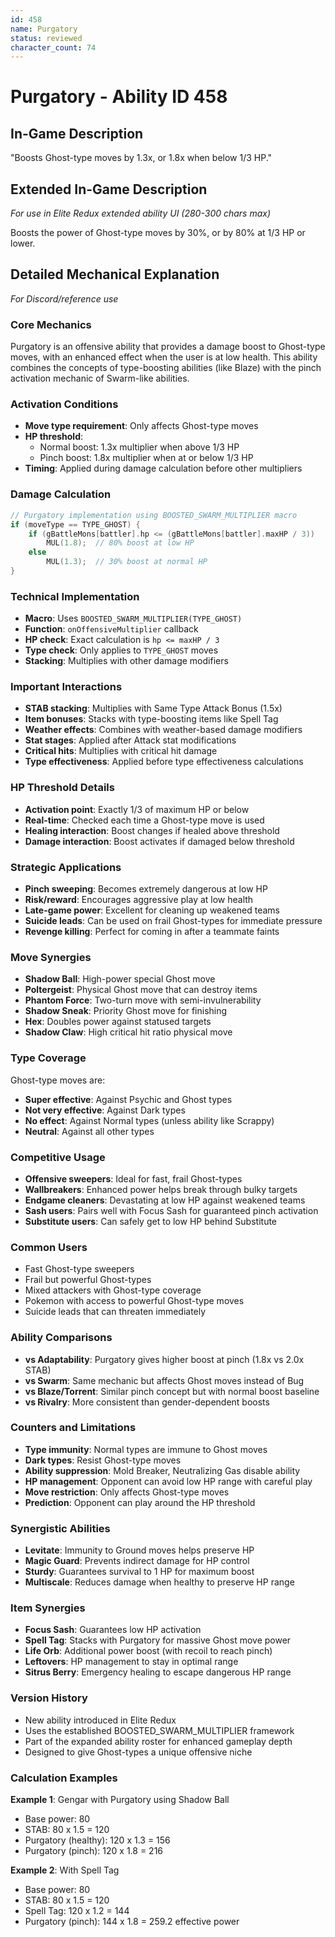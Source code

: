 ```yaml
---
id: 458
name: Purgatory
status: reviewed
character_count: 74
---
```


# Purgatory - Ability ID 458

## In-Game Description
"Boosts Ghost-type moves by 1.3x, or 1.8x when below 1/3 HP."

## Extended In-Game Description
*For use in Elite Redux extended ability UI (280-300 chars max)*

Boosts the power of Ghost-type moves by 30%, or by 80% at 1/3 HP or lower.

## Detailed Mechanical Explanation
*For Discord/reference use*

### Core Mechanics
Purgatory is an offensive ability that provides a damage boost to Ghost-type moves, with an enhanced effect when the user is at low health. This ability combines the concepts of type-boosting abilities (like Blaze) with the pinch activation mechanic of Swarm-like abilities.

### Activation Conditions
- **Move type requirement**: Only affects Ghost-type moves
- **HP threshold**: 
  - Normal boost: 1.3x multiplier when above 1/3 HP
  - Pinch boost: 1.8x multiplier when at or below 1/3 HP
- **Timing**: Applied during damage calculation before other multipliers

### Damage Calculation
```c
// Purgatory implementation using BOOSTED_SWARM_MULTIPLIER macro
if (moveType == TYPE_GHOST) {
    if (gBattleMons[battler].hp <= (gBattleMons[battler].maxHP / 3))
        MUL(1.8);  // 80% boost at low HP
    else
        MUL(1.3);  // 30% boost at normal HP
}
```

### Technical Implementation
- **Macro**: Uses `BOOSTED_SWARM_MULTIPLIER(TYPE_GHOST)`
- **Function**: `onOffensiveMultiplier` callback
- **HP check**: Exact calculation is `hp <= maxHP / 3`
- **Type check**: Only applies to `TYPE_GHOST` moves
- **Stacking**: Multiplies with other damage modifiers

### Important Interactions
- **STAB stacking**: Multiplies with Same Type Attack Bonus (1.5x)
- **Item bonuses**: Stacks with type-boosting items like Spell Tag
- **Weather effects**: Combines with weather-based damage modifiers
- **Stat stages**: Applied after Attack stat modifications
- **Critical hits**: Multiplies with critical hit damage
- **Type effectiveness**: Applied before type effectiveness calculations

### HP Threshold Details
- **Activation point**: Exactly 1/3 of maximum HP or below
- **Real-time**: Checked each time a Ghost-type move is used
- **Healing interaction**: Boost changes if healed above threshold
- **Damage interaction**: Boost activates if damaged below threshold

### Strategic Applications
- **Pinch sweeping**: Becomes extremely dangerous at low HP
- **Risk/reward**: Encourages aggressive play at low health
- **Late-game power**: Excellent for cleaning up weakened teams
- **Suicide leads**: Can be used on frail Ghost-types for immediate pressure
- **Revenge killing**: Perfect for coming in after a teammate faints

### Move Synergies
- **Shadow Ball**: High-power special Ghost move
- **Poltergeist**: Physical Ghost move that can destroy items
- **Phantom Force**: Two-turn move with semi-invulnerability
- **Shadow Sneak**: Priority Ghost move for finishing
- **Hex**: Doubles power against statused targets
- **Shadow Claw**: High critical hit ratio physical move

### Type Coverage
Ghost-type moves are:
- **Super effective**: Against Psychic and Ghost types
- **Not very effective**: Against Dark types
- **No effect**: Against Normal types (unless ability like Scrappy)
- **Neutral**: Against all other types

### Competitive Usage
- **Offensive sweepers**: Ideal for fast, frail Ghost-types
- **Wallbreakers**: Enhanced power helps break through bulky targets
- **Endgame cleaners**: Devastating at low HP against weakened teams
- **Sash users**: Pairs well with Focus Sash for guaranteed pinch activation
- **Substitute users**: Can safely get to low HP behind Substitute

### Common Users
- Fast Ghost-type sweepers
- Frail but powerful Ghost-types
- Mixed attackers with Ghost-type coverage
- Pokemon with access to powerful Ghost-type moves
- Suicide leads that can threaten immediately

### Ability Comparisons
- **vs Adaptability**: Purgatory gives higher boost at pinch (1.8x vs 2.0x STAB)
- **vs Swarm**: Same mechanic but affects Ghost moves instead of Bug
- **vs Blaze/Torrent**: Similar pinch concept but with normal boost baseline
- **vs Rivalry**: More consistent than gender-dependent boosts

### Counters and Limitations
- **Type immunity**: Normal types are immune to Ghost moves
- **Dark types**: Resist Ghost-type moves
- **Ability suppression**: Mold Breaker, Neutralizing Gas disable ability
- **HP management**: Opponent can avoid low HP range with careful play
- **Move restriction**: Only affects Ghost-type moves
- **Prediction**: Opponent can play around the HP threshold

### Synergistic Abilities
- **Levitate**: Immunity to Ground moves helps preserve HP
- **Magic Guard**: Prevents indirect damage for HP control
- **Sturdy**: Guarantees survival to 1 HP for maximum boost
- **Multiscale**: Reduces damage when healthy to preserve HP range

### Item Synergies
- **Focus Sash**: Guarantees low HP activation
- **Spell Tag**: Stacks with Purgatory for massive Ghost move power
- **Life Orb**: Additional power boost (with recoil to reach pinch)
- **Leftovers**: HP management to stay in optimal range
- **Sitrus Berry**: Emergency healing to escape dangerous HP range

### Version History
- New ability introduced in Elite Redux
- Uses the established BOOSTED_SWARM_MULTIPLIER framework
- Part of the expanded ability roster for enhanced gameplay depth
- Designed to give Ghost-types a unique offensive niche

### Calculation Examples
**Example 1**: Gengar with Purgatory using Shadow Ball
- Base power: 80
- STAB: 80 x 1.5 = 120
- Purgatory (healthy): 120 x 1.3 = 156
- Purgatory (pinch): 120 x 1.8 = 216

**Example 2**: With Spell Tag
- Base power: 80
- STAB: 80 x 1.5 = 120  
- Spell Tag: 120 x 1.2 = 144
- Purgatory (pinch): 144 x 1.8 = 259.2 effective power